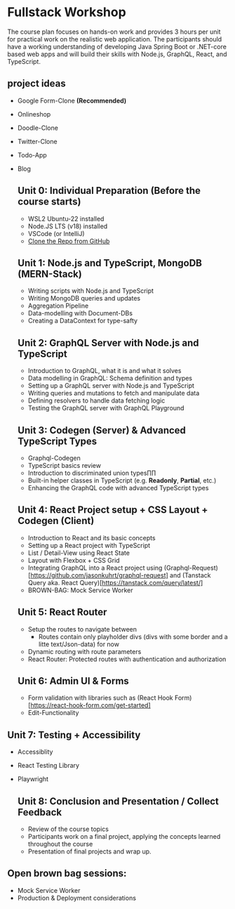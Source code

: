 # Fullstack Workshop

The course plan focuses on hands-on work and provides 3 hours per unit for practical work on the realistic web application.
The participants should have a working understanding of developing Java Spring Boot or .NET-core based web apps and will build their skills with Node.js, GraphQL, React, and TypeScript.

## project ideas

- Google Form-Clone **(Recommended)**
- Onlineshop
- Doodle-Clone
- Twitter-Clone
- Todo-App
- Blog

    ## Unit 0: Individual Preparation (Before the course starts)
    - WSL2 Ubuntu-22 installed
    - Node.JS LTS (v18) installed
    - VSCode (or IntelliJ)
    - [Clone the Repo from GitHub](https://github.com/tkowalski-exxeta/fullstack-workshop)

    ## Unit 1: Node.js and TypeScript, MongoDB (MERN-Stack)
    - Writing scripts with Node.js and TypeScript
    - Writing MongoDB queries and updates
    - Aggregation Pipeline
    - Data-modelling with Document-DBs
    - Creating a DataContext for type-safty

    ## Unit 2: GraphQL Server with Node.js and TypeScript
    - Introduction to GraphQL, what it is and what it solves
    - Data modelling in GraphQL: Schema definition and types
    - Setting up a GraphQL server with Node.js and TypeScript
    - Writing queries and mutations to fetch and manipulate data
    - Defining resolvers to handle data fetching logic
    - Testing the GraphQL server with GraphQL Playground

    ## Unit 3: Codegen (Server) & Advanced TypeScript Types
    - Graphql-Codegen
    - TypeScript basics review
    - Introduction to discriminated union types∏∏
    - Built-in helper classes in TypeScript (e.g. **Readonly**, **Partial**, etc.)
    - Enhancing the GraphQL code with advanced TypeScript types

    ## Unit 4: React Project setup + CSS Layout + Codegen (Client)
    - Introduction to React and its basic concepts
    - Setting up a React project with TypeScript
    - List / Detail-View using React State
    - Layout with Flexbox + CSS Grid
    - Integrating GraphQL into a React project using (Graphql-Request)[https://github.com/jasonkuhrt/graphql-request] and (Tanstack Query aka. React Query)[https://tanstack.com/query/latest/]
    - BROWN-BAG: Mock Service Worker

    ## Unit 5: React Router
    - Setup the routes to navigate between
      - Routes contain only playholder divs (divs with some border and a litte text/Json-data) for now
    - Dynamic routing with route parameters
    - React Router: Protected routes with authentication and authorization

    ## Unit 6: Admin UI & Forms
    - Form validation with libraries such as (React Hook Form)[https://react-hook-form.com/get-started]
    - Edit-Functionality

## Unit 7: Testing + Accessibility
- Accessiblity
- React Testing Library
- Playwright

    ## Unit 8: Conclusion and Presentation / Collect Feedback
    - Review of the course topics
    - Participants work on a final project, applying the concepts learned throughout the course
    - Presentation of final projects and wrap up.


## Open brown bag sessions:

  - Mock Service Worker
  - Production & Deployment considerations
